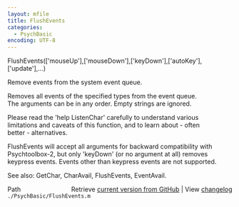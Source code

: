 ```yaml
---
layout: mfile
title: FlushEvents
categories:
  - PsychBasic
encoding: UTF-8
---
```


FlushEvents(['mouseUp'],['mouseDown'],['keyDown'],['autoKey'],['update'],...)  

Remove events from the system event queue.  

Removes all events of the specified types from the event queue.  
The arguments can be in any order. Empty strings are ignored.  

Please read the 'help ListenChar' carefully to understand various  
limitations and caveats of this function, and to learn about - often  
better - alternatives.  

FlushEvents will accept all arguments for backward compatibility with  
Psychtoolbox-2, but only 'keyDown' (or no argument at all) removes  
keypress events. Events other than keypress events are not supported.  

See also: GetChar, CharAvail, FlushEvents, EventAvail.  


<div class="code_header" style="text-align:right;">
  <span style="float:left;">Path&nbsp;&nbsp;</span> <span class="counter">Retrieve <a href=
  "https://raw.github.com/Psychtoolbox-3/Psychtoolbox-3/beta/./PsychBasic/FlushEvents.m">current version from GitHub</a> | View <a href=
  "https://github.com/Psychtoolbox-3/Psychtoolbox-3/commits/beta/./PsychBasic/FlushEvents.m">changelog</a></span>
</div>
<div class="code">
  <code>./PsychBasic/FlushEvents.m</code>
</div>
